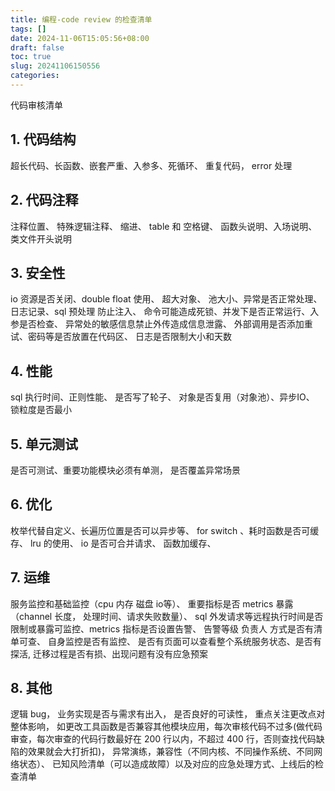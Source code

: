 ```yaml
---
title: 编程-code review 的检查清单
tags: []
date: 2024-11-06T15:05:56+08:00
draft: false
toc: true
slug: 20241106150556
categories:
---
```

代码审核清单
## 1. 代码结构
超长代码、长函数、嵌套严重、入参多、死循环、 重复代码， error 处理
## 2. 代码注释
注释位置、 特殊逻辑注释、 缩进、 table 和 空格键、 函数头说明、入场说明、类文件开头说明
## 3. 安全性
io 资源是否关闭、double float 使用、 超大对象、 池大小、异常是否正常处理、日志记录、sql 预处理 防止注入、 命令可能造成死锁、并发下是否正常运行、入参是否检查、 异常处的敏感信息禁止外传造成信息泄露、 外部调用是否添加重试、密码等是否放置在代码区、 日志是否限制大小和天数
## 4. 性能
sql 执行时间、正则性能、 是否写了轮子、 对象是否复用（对象池）、异步IO、 锁粒度是否最小
## 5. 单元测试
是否可测试、重要功能模块必须有单测， 是否覆盖异常场景
## 6. 优化
枚举代替自定义、长遍历位置是否可以异步等、 for switch 、耗时函数是否可缓存、 lru 的使用、 io 是否可合并请求、 函数加缓存、
## 7. 运维
服务监控和基础监控（cpu 内存 磁盘 io等）、 重要指标是否 metrics 暴露（channel 长度， 处理时间、请求失败数量）、 sql 外发请求等远程执行时间是否限制或暴露可监控、metrics 指标是否设置告警、 告警等级 负责人 方式是否有清单可查、 自身监控是否有监控、 是否有页面可以查看整个系统服务状态、是否有探活, 迁移过程是否有损、出现问题有没有应急预案
## 8. 其他
逻辑 bug， 业务实现是否与需求有出入， 是否良好的可读性， 重点关注更改点对整体影响， 如更改工具函数是否兼容其他模块应用，每次审核代码不过多(做代码审查，每次审查的代码行数最好在 200 行以内，不超过 400 行，否则查找代码缺陷的效果就会大打折扣)， 异常演练，兼容性（不同内核、不同操作系统、不同网络状态）、 已知风险清单（可以造成故障）以及对应的应急处理方式、上线后的检查清单

